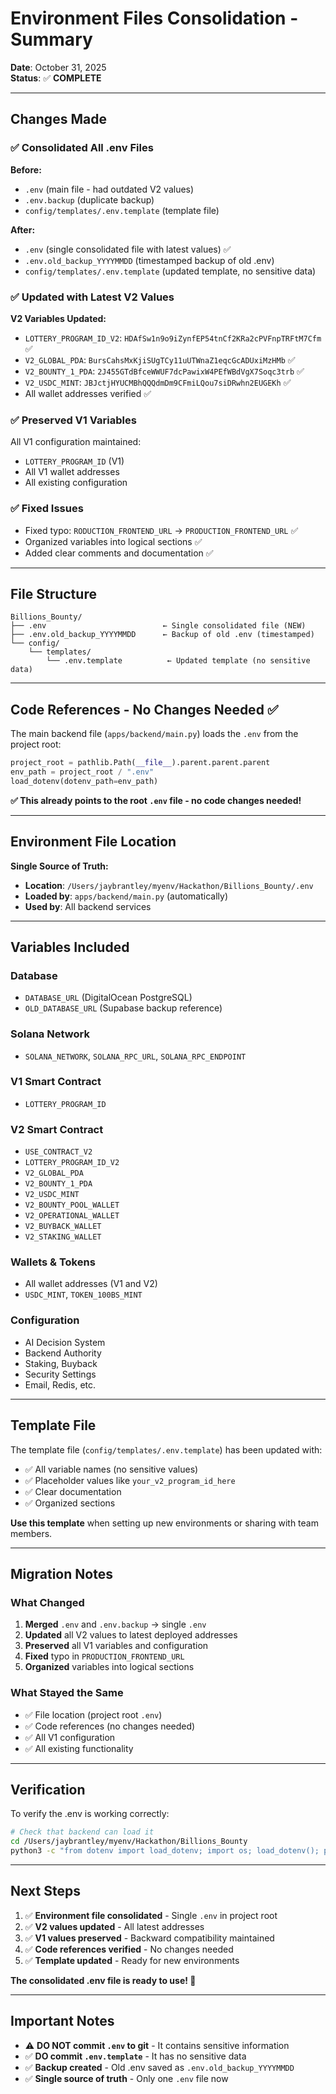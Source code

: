 # Environment Files Consolidation - Summary

**Date**: October 31, 2025  
**Status**: ✅ **COMPLETE**

---

## Changes Made

### ✅ Consolidated All .env Files

**Before:**
- `.env` (main file - had outdated V2 values)
- `.env.backup` (duplicate backup)
- `config/templates/.env.template` (template file)

**After:**
- `.env` (single consolidated file with latest values) ✅
- `.env.old_backup_YYYYMMDD` (timestamped backup of old .env)
- `config/templates/.env.template` (updated template, no sensitive data)

### ✅ Updated with Latest V2 Values

**V2 Variables Updated:**
- `LOTTERY_PROGRAM_ID_V2`: `HDAfSw1n9o9iZynfEP54tnCf2KRa2cPVFnpTRFtM7Cfm` ✅
- `V2_GLOBAL_PDA`: `BursCahsMxKjiSUgTCy11uUTWnaZ1eqcGcADUxiMzHMb` ✅
- `V2_BOUNTY_1_PDA`: `2J455GTdBfceWWUF7dcPawixW4PEfWBdVgX7Soqc3trb` ✅
- `V2_USDC_MINT`: `JBJctjHYUCMBhQQQdmDm9CFmiLQou7siDRwhn2EUGEKh` ✅
- All wallet addresses verified ✅

### ✅ Preserved V1 Variables

All V1 configuration maintained:
- `LOTTERY_PROGRAM_ID` (V1)
- All V1 wallet addresses
- All existing configuration

### ✅ Fixed Issues

- Fixed typo: `RODUCTION_FRONTEND_URL` → `PRODUCTION_FRONTEND_URL` ✅
- Organized variables into logical sections ✅
- Added clear comments and documentation ✅

---

## File Structure

```
Billions_Bounty/
├── .env                          ← Single consolidated file (NEW)
├── .env.old_backup_YYYYMMDD      ← Backup of old .env (timestamped)
└── config/
    └── templates/
        └── .env.template          ← Updated template (no sensitive data)
```

---

## Code References - No Changes Needed ✅

The main backend file (`apps/backend/main.py`) loads the `.env` from the project root:

```python
project_root = pathlib.Path(__file__).parent.parent.parent
env_path = project_root / ".env"
load_dotenv(dotenv_path=env_path)
```

**✅ This already points to the root `.env` file - no code changes needed!**

---

## Environment File Location

**Single Source of Truth:**
- **Location**: `/Users/jaybrantley/myenv/Hackathon/Billions_Bounty/.env`
- **Loaded by**: `apps/backend/main.py` (automatically)
- **Used by**: All backend services

---

## Variables Included

### Database
- `DATABASE_URL` (DigitalOcean PostgreSQL)
- `OLD_DATABASE_URL` (Supabase backup reference)

### Solana Network
- `SOLANA_NETWORK`, `SOLANA_RPC_URL`, `SOLANA_RPC_ENDPOINT`

### V1 Smart Contract
- `LOTTERY_PROGRAM_ID`

### V2 Smart Contract
- `USE_CONTRACT_V2`
- `LOTTERY_PROGRAM_ID_V2`
- `V2_GLOBAL_PDA`
- `V2_BOUNTY_1_PDA`
- `V2_USDC_MINT`
- `V2_BOUNTY_POOL_WALLET`
- `V2_OPERATIONAL_WALLET`
- `V2_BUYBACK_WALLET`
- `V2_STAKING_WALLET`

### Wallets & Tokens
- All wallet addresses (V1 and V2)
- `USDC_MINT`, `TOKEN_100BS_MINT`

### Configuration
- AI Decision System
- Backend Authority
- Staking, Buyback
- Security Settings
- Email, Redis, etc.

---

## Template File

The template file (`config/templates/.env.template`) has been updated with:
- ✅ All variable names (no sensitive values)
- ✅ Placeholder values like `your_v2_program_id_here`
- ✅ Clear documentation
- ✅ Organized sections

**Use this template** when setting up new environments or sharing with team members.

---

## Migration Notes

### What Changed
1. **Merged** `.env` and `.env.backup` → single `.env`
2. **Updated** all V2 values to latest deployed addresses
3. **Preserved** all V1 variables and configuration
4. **Fixed** typo in `PRODUCTION_FRONTEND_URL`
5. **Organized** variables into logical sections

### What Stayed the Same
- ✅ File location (project root `.env`)
- ✅ Code references (no changes needed)
- ✅ All V1 configuration
- ✅ All existing functionality

---

## Verification

To verify the .env is working correctly:

```bash
# Check that backend can load it
cd /Users/jaybrantley/myenv/Hackathon/Billions_Bounty
python3 -c "from dotenv import load_dotenv; import os; load_dotenv(); print('✅ DATABASE_URL:', os.getenv('DATABASE_URL', 'NOT SET')[:50]); print('✅ V2 Program ID:', os.getenv('LOTTERY_PROGRAM_ID_V2', 'NOT SET'))"
```

---

## Next Steps

1. ✅ **Environment file consolidated** - Single `.env` in project root
2. ✅ **V2 values updated** - All latest addresses
3. ✅ **V1 values preserved** - Backward compatibility maintained
4. ✅ **Code references verified** - No changes needed
5. ✅ **Template updated** - Ready for new environments

**The consolidated .env file is ready to use! 🎉**

---

## Important Notes

- ⚠️ **DO NOT commit `.env` to git** - It contains sensitive information
- ✅ **DO commit `.env.template`** - It has no sensitive data
- ✅ **Backup created** - Old .env saved as `.env.old_backup_YYYYMMDD`
- ✅ **Single source of truth** - Only one `.env` file now


